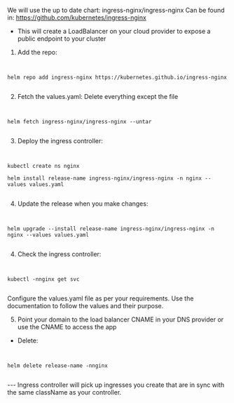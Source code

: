 We will use the up to date chart: ingress-nginx/ingress-nginx
Can be found in: https://github.com/kubernetes/ingress-nginx

- This will create a LoadBalancer on your cloud provider to expose a public endpoint to your cluster

1. Add the repo:

<pre><code>

helm repo add ingress-nginx https://kubernetes.github.io/ingress-nginx

</code></pre>

2. Fetch the values.yaml: Delete everything except the file

<pre><code>

helm fetch ingress-nginx/ingress-nginx --untar

</code></pre>

3. Deploy the ingress controller:

<pre><code>

kubectl create ns nginx

helm install release-name ingress-nginx/ingress-nginx -n nginx --values values.yaml

</code></pre>

4. Update the release when you make changes: 

<pre><code>

helm upgrade --install release-name ingress-nginx/ingress-nginx -n nginx --values values.yaml

</code></pre>

4. Check the ingress controller:

<pre><code>

kubectl -nnginx get svc

</code></pre>

Configure the values.yaml file as per your requirements. Use the documentation to 
follow the values and their purpose.

5. Point your domain to the load balancer CNAME in your DNS provider or use the CNAME to access the app

- Delete:

<pre><code>

helm delete release-name -nnginx

</code></pre>

--- Ingress controller will pick up ingresses you create that are in sync with the same 
className as your controller.

